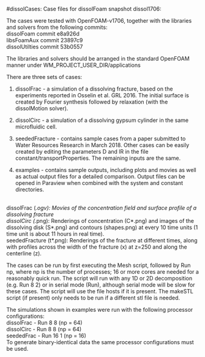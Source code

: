 #dissolCases: Case files for dissolFoam snapshot dissol1706:

The cases were tested with OpenFOAM-v1706, together with the libraries and solvers from the following commits:
<br>dissolFoam      commit e8a926d 
<br>libsFoamAux     commit 23897c9
<br>dissolUtilties  commit 53b0557

The libraries and solvers should be arranged in the standard OpenFOAM manner under WM_PROJECT_USER_DIR/applications

There are three sets of cases:

1) dissolFrac - a simulation of a dissolving fracture, based on the experiments reported in Osselin et al. GRL 2016. The initial surface is created by Fourier synthesis followed by relaxation (with the dissolMotion solver).

2) dissolCirc - a simulation of a dissolving gypsum cylinder in the same microfluidic cell.

3) seededFracture - contains sample cases from a paper submitted to Water Resources Research in March 2018. Other cases can be easily created by editing the parameters D and lR in the file constant/transportProperties.  The remaining inputs are the same.

4) examples - contains sample outputs, including plots and movies as well as actual output files for a detailed comparison. Output files can be opened in Paraview when combined with the system and constant directories.

<br> dissolFrac (*.ogv): Movies of the concentration field and surface profile of a dissolving fracture
<br> dissolCirc (*.png): Renderings of concentration (C*.png) and images of the dissolving disk (S*.png) and contours (shapes.png) at every 10 time units (1 time unit is about 11 hours in real time).
<br> seededFracture (t*.png): Renderings of the fracture at different times, along with profiles across the width of the fracture (x) at z=250 and along the centerline (z).

The cases can be run by first executing the Mesh script, followed by Run np, where np is the number of processes; 16 or more cores are needed for a reasonably quick run. The script will run with any 1D or 2D decomposition (e.g. Run 8 2) or in serial mode (Run), although serial mode will be slow for these cases. The script will use the file hosts if it is present. The makeSTL script (if present) only needs to be run if a different stl file is needed.

The simulations shown in examples were run with the following processor configurations:
<br>dissolFrac - Run 8 8    (np = 64)
<br>dissolCirc - Run 8 8    (np = 64)
<br>seededFrac - Run 16 1   (np = 16)
<br>To generate binary-identical data the same processor configurations must be used.
